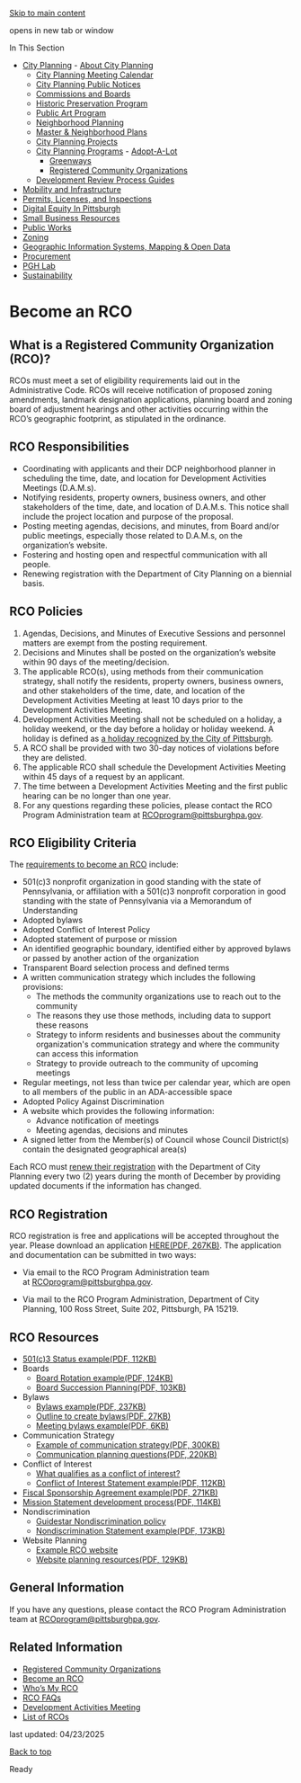 [Skip to main content](https://www.pittsburghpa.gov/Business-Development/City-Planning/Planning-Programs/Registered-Community-Organizations/Become-an-RCO#main-content)

opens in new tab or window

In This Section

- [City Planning](https://www.pittsburghpa.gov/Business-Development/City-Planning)  - [About City Planning](https://www.pittsburghpa.gov/Business-Development/City-Planning/About-DCP)
  - [City Planning Meeting Calendar](https://www.pittsburghpa.gov/Business-Development/City-Planning/City-Planning-Meetings)
  - [City Planning Public Notices](https://www.pittsburghpa.gov/Business-Development/City-Planning/Public-Notices)
  - [Commissions and Boards](https://www.pittsburghpa.gov/Business-Development/City-Planning/Commissions-and-Boards)
  - [Historic Preservation Program](https://www.pittsburghpa.gov/Business-Development/City-Planning/Historic-Preservation-Program)
  - [Public Art Program](https://www.pittsburghpa.gov/Business-Development/City-Planning/Public-Art)
  - [Neighborhood Planning](https://www.pittsburghpa.gov/Business-Development/City-Planning/Neighborhood-Planning)
  - [Master & Neighborhood Plans](https://www.pittsburghpa.gov/Business-Development/City-Planning/Master-Neighborhood-Plans)
  - [City Planning Projects](https://www.pittsburghpa.gov/Business-Development/City-Planning/Projects)
  - [City Planning Programs](https://www.pittsburghpa.gov/Business-Development/City-Planning/Planning-Programs)    - [Adopt-A-Lot](https://www.pittsburghpa.gov/Business-Development/City-Planning/Planning-Programs/Adopt-A-Lot)
    - [Greenways](https://www.pittsburghpa.gov/Business-Development/City-Planning/Planning-Programs/Greenways)
    - [Registered Community Organizations](https://www.pittsburghpa.gov/Business-Development/City-Planning/Planning-Programs/Registered-Community-Organizations)
  - [Development Review Process Guides](https://www.pittsburghpa.gov/Business-Development/City-Planning/Process-Guides)
- [Mobility and Infrastructure](https://www.pittsburghpa.gov/Business-Development/Mobility-and-Infrastructure)
- [Permits, Licenses, and Inspections](https://www.pittsburghpa.gov/Business-Development/Permits-Licenses-and-Inspections)
- [Digital Equity In Pittsburgh](https://www.pittsburghpa.gov/Business-Development/Digital-Equity-In-Pittsburgh)
- [Small Business Resources](https://www.pittsburghpa.gov/Business-Development/Small-Business-Resources)
- [Public Works](https://www.pittsburghpa.gov/Business-Development/Public-Works)
- [Zoning](https://www.pittsburghpa.gov/Business-Development/Zoning)
- [Geographic Information Systems, Mapping & Open Data](https://www.pittsburghpa.gov/Business-Development/Geographic-Information-Systems-Mapping-Open-Data)
- [Procurement](https://www.pittsburghpa.gov/Business-Development/Procurement)
- [PGH Lab](https://www.pittsburghpa.gov/Business-Development/PGH-Lab)
- [Sustainability](https://www.pittsburghpa.gov/Business-Development/Sustainability)

# Become an RCO

## What is a Registered Community Organization (RCO)?

RCOs must meet a set of eligibility requirements laid out in the Administrative Code. RCOs will receive notification of proposed zoning amendments, landmark designation applications, planning board and zoning board of adjustment hearings and other activities occurring within the RCO’s geographic footprint, as stipulated in the ordinance.

## RCO Responsibilities

- Coordinating with applicants and their DCP neighborhood planner in scheduling the time, date, and location for Development Activities Meetings (D.A.M.s).
- Notifying residents, property owners, business owners, and other stakeholders of the time, date, and location of D.A.M.s. This notice shall include the project location and purpose of the proposal.
- Posting meeting agendas, decisions, and minutes, from Board and/or public meetings, especially those related to D.A.M.s, on the organization’s website.
- Fostering and hosting open and respectful communication with all people.
- Renewing registration with the Department of City Planning on a biennial basis.


## RCO Policies

1. Agendas, Decisions, and Minutes of Executive Sessions and personnel matters are exempt from the posting requirement.
2. Decisions and Minutes shall be posted on the organization’s website within 90 days of the meeting/decision.
3. The applicable RCO(s), using methods from their communication strategy, shall notify the residents, property owners, business owners, and other stakeholders of the time, date, and location of the Development Activities Meeting at least 10 days prior to the Development Activities Meeting.
4. Development Activities Meeting shall not be scheduled on a holiday, a holiday weekend, or the day before a holiday or holiday weekend. A holiday is defined as [a holiday recognized by the City of Pittsburgh](https://https//web.archive.org/web/20240721014942/https://apps.pittsburghpa.gov/redtail/images/7660_2020.Holiday.Schedule.pdf).
5. A RCO shall be provided with two 30-day notices of violations before they are delisted.
6. The applicable RCO shall schedule the Development Activities Meeting within 45 days of a request by an applicant.
7. The time between a Development Activities Meeting and the first public hearing can be no longer than one year.
8. For any questions regarding these policies, please contact the RCO Program Administration team at [RCOprogram@pittsburghpa.gov](mailto:RCOprogram@pittsburghpa.gov).

## RCO Eligibility Criteria

The [requirements to become an RCO](https://library.municode.com/pa/pittsburgh/codes/code_of_ordinances?nodeId=COOR_TITONEAD_ARTIXBOCOAU_CH178ERECOOR_S178E.03MIRERECOOR) include:

- 501(c)3 nonprofit organization in good standing with the state of Pennsylvania, or affiliation with a 501(c)3 nonprofit corporation in good standing with the state of Pennsylvania via a Memorandum of Understanding
- Adopted bylaws
- Adopted Conflict of Interest Policy
- Adopted statement of purpose or mission
- An identified geographic boundary, identified either by approved bylaws or passed by another action of the organization
- Transparent Board selection process and defined terms
- A written communication strategy which includes the following provisions:
  - The methods the community organizations use to reach out to the community
  - The reasons they use those methods, including data to support these reasons
  - Strategy to inform residents and businesses about the community organization's communication strategy and where the community can access this information
  - Strategy to provide outreach to the community of upcoming meetings
- Regular meetings, not less than twice per calendar year, which are open to all members of the public in an ADA-accessible space
- Adopted Policy Against Discrimination
- A website which provides the following information:
  - Advance notification of meetings
  - Meeting agendas, decisions and minutes
- A signed letter from the Member(s) of Council whose Council District(s) contain the designated geographical area(s)

Each RCO must [renew their registration](https://library.municode.com/pa/pittsburgh/codes/code_of_ordinances?nodeId=COOR_TITONEAD_ARTIXBOCOAU_CH178ERECOOR_S178E.05RERE) with the Department of City Planning every two (2) years during the month of December by providing updated documents if the information has changed.

## RCO Registration

RCO registration is free and applications will be accepted throughout the year. Please download an application [HERE(PDF, 267KB)](https://www.pittsburghpa.gov/files/assets/city/v/1/dcp/documents/4639_rco_application_fillable_form.pdf). The application and documentation can be submitted in two ways:

- Via email to the RCO Program Administration team at [RCOprogram@pittsburghpa.gov](mailto:RCOprogram@pittsburghpa.gov).

- Via mail to the RCO Program Administration, Department of City Planning, 100 Ross Street, Suite 202, Pittsburgh, PA 15219.


## RCO Resources

- [501(c)3 Status example(PDF, 112KB)](https://www.pittsburghpa.gov/files/assets/city/v/1/dcp/documents/8147_501c3_status_example.pdf)
- Boards
  - [Board Rotation example(PDF, 124KB)](https://www.pittsburghpa.gov/files/assets/city/v/1/dcp/documents/8148_board_rotation_example.pdf)
  - [Board Succession Planning(PDF, 103KB)](https://www.pittsburghpa.gov/files/assets/city/v/1/dcp/documents/8139_board_succession_planning.pdf)
- Bylaws
  - [Bylaws example(PDF, 237KB)](https://www.pittsburghpa.gov/files/assets/city/v/1/dcp/documents/8140_bylaws_example.pdf)
  - [Outline to create bylaws(PDF, 27KB)](https://www.pittsburghpa.gov/files/assets/city/v/1/dcp/documents/8134_bylaws_outline_sample.pdf)
  - [Meeting bylaws example(PDF, 6KB)](https://www.pittsburghpa.gov/files/assets/city/v/1/dcp/documents/8144_meeting_bylaws_sample.pdf)
- Communication Strategy
  - [Example of communication strategy(PDF, 300KB)](https://www.pittsburghpa.gov/files/assets/city/v/1/dcp/documents/8135_communication_strategy_sample.pdf)
  - [Communication planning questions(PDF, 220KB)](https://www.pittsburghpa.gov/files/assets/city/v/1/dcp/documents/8137_communications_planning_questions.pdf)
- Conflict of Interest
  - [What qualifies as a conflict of interest?](https://www.councilofnonprofits.org/tools-resources/conflicts-of-interest)
  - [Conflict of Interest Statement example(PDF, 112KB)](https://www.pittsburghpa.gov/files/assets/city/v/1/dcp/documents/8142_conflict_of_interest_sample_statement.pdf)
- [Fiscal Sponsorship Agreement example(PDF, 271KB)](https://www.pittsburghpa.gov/files/assets/city/v/1/dcp/documents/8149_fiscal_sponsorship_agreement_sample.pdf)
- [Mission Statement development process(PDF, 114KB)](https://www.pittsburghpa.gov/files/assets/city/v/1/dcp/documents/8145_mission_statement_development.pdf)
- Nondiscrimination
  - [Guidestar Nondiscrimination policy](https://learn.guidestar.org/eeo)
  - [Nondiscrimination Statement example(PDF, 173KB)](https://www.pittsburghpa.gov/files/assets/city/v/1/dcp/documents/8143_nondiscrimination_statement_sample.pdf)
- Website Planning
  - [Example RCO website](https://www.pennknox.com/)
  - [Website planning resources(PDF, 129KB)](https://www.pittsburghpa.gov/files/assets/city/v/1/dcp/documents/8146_website_planning.pdf)

## General Information

If you have any questions, please contact the RCO Program Administration team at [RCOprogram@pittsburghpa.gov](mailto:stephaniejoy.everett@pittsburghpa.gov).

## Related Information

- [Registered Community Organizations](https://www.pittsburghpa.gov/Business-Development/City-Planning/Planning-Programs/Registered-Community-Organizations "Registered Community Organizations")
- [Become an RCO](https://www.pittsburghpa.gov/Business-Development/City-Planning/Planning-Programs/Registered-Community-Organizations/Become-an-RCO "Become an RCO")
- [Who’s My RCO](https://www.pittsburghpa.gov/Business-Development/City-Planning/Planning-Programs/Registered-Community-Organizations/Who%E2%80%99s-My-RCO "Who’s My RCO")
- [RCO FAQs](https://www.pittsburghpa.gov/Business-Development/City-Planning/Planning-Programs/Registered-Community-Organizations/RCO-FAQs "RCO FAQs")
- [Development Activities Meeting](https://www.pittsburghpa.gov/Business-Development/City-Planning/Planning-Programs/Registered-Community-Organizations/Development-Activities-Meeting "Development Activities Meeting")
- [List of RCOs](https://www.pittsburghpa.gov/Business-Development/City-Planning/Planning-Programs/Registered-Community-Organizations/List-of-RCOs "List of RCOs")

last updated: 04/23/2025

[Back to top](https://www.pittsburghpa.gov/Business-Development/City-Planning/Planning-Programs/Registered-Community-Organizations/Become-an-RCO#body-top)

Ready
